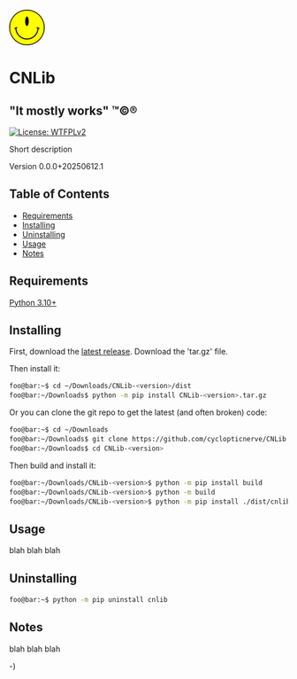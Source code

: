 <!----------------------------------------------------------------------------->
<!-- Project : CNLib                                           /          \  -->
<!-- Filename: README.md                                      |     ()     | -->
<!-- Date    : 06/12/2025                                     |            | -->
<!-- Author  : cyclopticnerve                                 |   \____/   | -->
<!-- License : WTFPLv2                                         \          /  -->
<!----------------------------------------------------------------------------->

![](images/cnlib.png)
# CNLib

## "It mostly works" ™©®

[![License: WTFPLv2](https://img.shields.io/badge/License-WTFPL-brightgreen.svg)](http://www.wtfpl.net)

<!-- __RM_SHORT_DESC__ -->
Short description
<!-- __RM_SHORT_DESC__ -->

<!-- __RM_VERSION__ -->
Version 0.0.0+20250612.1
<!-- __RM_VERSION__ -->

<!-- ![alt-text](readme/screenshot.png) -->

## Table of Contents
- [Requirements](#requirements)
- [Installing](#installing)
- [Uninstalling](#uninstalling)
- [Usage](#usage)
- [Notes](#notes)

## Requirements
<!-- __RM_DEPS__ -->
[Python 3.10+](https://python.org)
<!-- __RM_DEPS__ -->

## Installing
<!-- __RM_PKG__ -->
First, download the [latest release](https://github.com/cyclopticnerve/CNLib/releases/latest).
Download the 'tar.gz' file.

Then install it:
```bash
foo@bar:~$ cd ~/Downloads/CNLib-<version>/dist
foo@bar:~/Downloads$ python -m pip install CNLib-<version>.tar.gz
```
Or you can clone the git repo to get the latest (and often broken) code:
```bash
foo@bar:~$ cd ~/Downloads
foo@bar:~/Downloads$ git clone https://github.com/cyclopticnerve/CNLib
foo@bar:~/Downloads$ cd CNLib-<version>
```
Then build and install it:
```bash
foo@bar:~/Downloads/CNLib-<version>$ python -m pip install build
foo@bar:~/Downloads/CNLib-<version>$ python -m build
foo@bar:~/Downloads/CNLib-<version>$ python -m pip install ./dist/cnlib-<version>.tar.gz
```
<!-- __RM_PKG__ -->

## Usage
blah blah blah

## Uninstalling
<!-- __RM_PKG__ -->
```bash
foo@bar:~$ python -m pip uninstall cnlib
```
<!-- __RM_PKG__ -->

## Notes
blah blah blah

-)
<!-- -) -->
